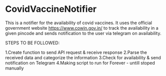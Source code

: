 # CovidVaccineNotifier
This is a notifier for the availability of covid vaccines. It uses the official government website https://www.cowin.gov.in/ to track the availability in a given pincode and sends notification to the user via telegram on availability.


STEPS TO BE FOLLOWED:

1.Create function to send API request & receive response
2.Parse the received data and categorize the information
3.Check for availability & send notification on Telegram
4.Making script to run for Forever - untill stoped manually
